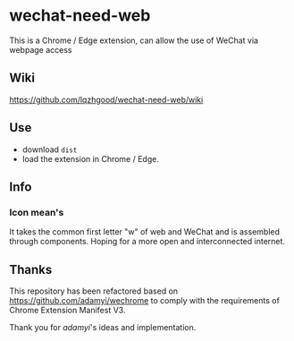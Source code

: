 # wechat-need-web

This is a Chrome / Edge extension, can allow the use of WeChat via webpage access

## Wiki

https://github.com/lqzhgood/wechat-need-web/wiki

## Use

-   download `dist`
-   load the extension in Chrome / Edge.

## Info

### Icon mean's

It takes the common first letter "w" of web and WeChat and is assembled through components. Hoping for a more open and interconnected internet.

## Thanks

This repository has been refactored based on https://github.com/adamyi/wechrome to comply with the requirements of Chrome Extension Manifest V3.

Thank you for _adamyi_'s ideas and implementation.
